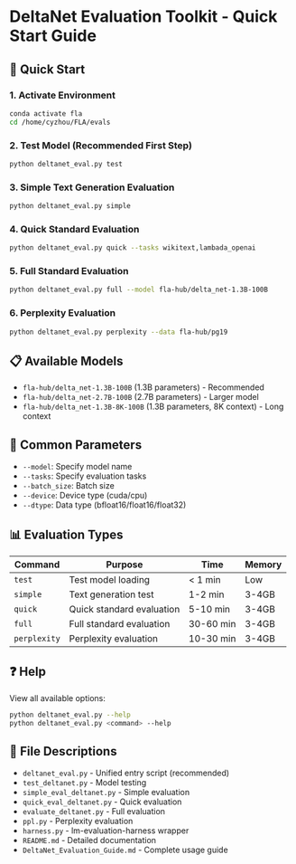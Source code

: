 # DeltaNet Evaluation Toolkit - Quick Start Guide

## 🚀 Quick Start

### 1. Activate Environment
```bash
conda activate fla
cd /home/cyzhou/FLA/evals
```

### 2. Test Model (Recommended First Step)
```bash
python deltanet_eval.py test
```

### 3. Simple Text Generation Evaluation
```bash
python deltanet_eval.py simple
```

### 4. Quick Standard Evaluation
```bash
python deltanet_eval.py quick --tasks wikitext,lambada_openai
```

### 5. Full Standard Evaluation
```bash
python deltanet_eval.py full --model fla-hub/delta_net-1.3B-100B
```

### 6. Perplexity Evaluation
```bash
python deltanet_eval.py perplexity --data fla-hub/pg19
```

## 📋 Available Models

- `fla-hub/delta_net-1.3B-100B` (1.3B parameters) - Recommended
- `fla-hub/delta_net-2.7B-100B` (2.7B parameters) - Larger model
- `fla-hub/delta_net-1.3B-8K-100B` (1.3B parameters, 8K context) - Long context

## 🔧 Common Parameters

- `--model`: Specify model name
- `--tasks`: Specify evaluation tasks
- `--batch_size`: Batch size
- `--device`: Device type (cuda/cpu)
- `--dtype`: Data type (bfloat16/float16/float32)

## 📊 Evaluation Types

| Command | Purpose | Time | Memory |
|---------|---------|------|--------|
| `test` | Test model loading | < 1 min | Low |
| `simple` | Text generation test | 1-2 min | 3-4GB |
| `quick` | Quick standard evaluation | 5-10 min | 3-4GB |
| `full` | Full standard evaluation | 30-60 min | 3-4GB |
| `perplexity` | Perplexity evaluation | 10-30 min | 3-4GB |

## ❓ Help

View all available options:
```bash
python deltanet_eval.py --help
python deltanet_eval.py <command> --help
```

## 📁 File Descriptions

- `deltanet_eval.py` - Unified entry script (recommended)
- `test_deltanet.py` - Model testing
- `simple_eval_deltanet.py` - Simple evaluation
- `quick_eval_deltanet.py` - Quick evaluation
- `evaluate_deltanet.py` - Full evaluation
- `ppl.py` - Perplexity evaluation
- `harness.py` - lm-evaluation-harness wrapper
- `README.md` - Detailed documentation
- `DeltaNet_Evaluation_Guide.md` - Complete usage guide
